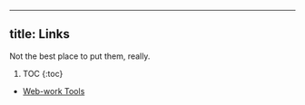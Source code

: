 
---
title: Links
---

Not the best place to put them, really.

1. TOC 
{:toc}


- [Web-work Tools](https://web-work.tools/)
